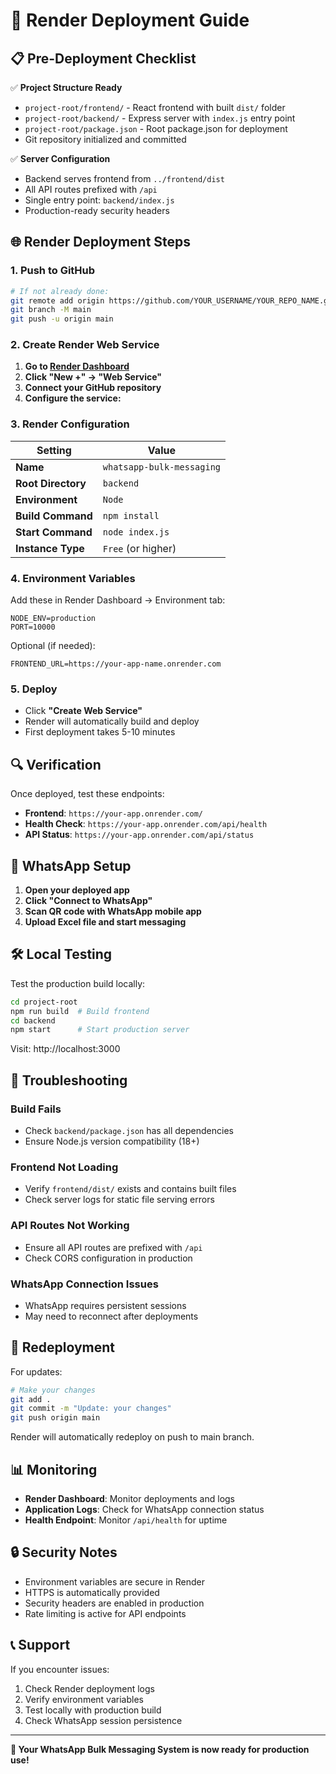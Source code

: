 # 🚀 Render Deployment Guide

## 📋 Pre-Deployment Checklist

✅ **Project Structure Ready**
- `project-root/frontend/` - React frontend with built `dist/` folder
- `project-root/backend/` - Express server with `index.js` entry point
- `project-root/package.json` - Root package.json for deployment
- Git repository initialized and committed

✅ **Server Configuration**
- Backend serves frontend from `../frontend/dist`
- All API routes prefixed with `/api`
- Single entry point: `backend/index.js`
- Production-ready security headers

## 🌐 Render Deployment Steps

### 1. Push to GitHub

```bash
# If not already done:
git remote add origin https://github.com/YOUR_USERNAME/YOUR_REPO_NAME.git
git branch -M main
git push -u origin main
```

### 2. Create Render Web Service

1. **Go to [Render Dashboard](https://dashboard.render.com/)**
2. **Click "New +" → "Web Service"**
3. **Connect your GitHub repository**
4. **Configure the service:**

### 3. Render Configuration

| Setting | Value |
|---------|-------|
| **Name** | `whatsapp-bulk-messaging` |
| **Root Directory** | `backend` |
| **Environment** | `Node` |
| **Build Command** | `npm install` |
| **Start Command** | `node index.js` |
| **Instance Type** | `Free` (or higher) |

### 4. Environment Variables

Add these in Render Dashboard → Environment tab:

```env
NODE_ENV=production
PORT=10000
```

Optional (if needed):
```env
FRONTEND_URL=https://your-app-name.onrender.com
```

### 5. Deploy

- Click **"Create Web Service"**
- Render will automatically build and deploy
- First deployment takes 5-10 minutes

## 🔍 Verification

Once deployed, test these endpoints:

- **Frontend**: `https://your-app.onrender.com/`
- **Health Check**: `https://your-app.onrender.com/api/health`
- **API Status**: `https://your-app.onrender.com/api/status`

## 📱 WhatsApp Setup

1. **Open your deployed app**
2. **Click "Connect to WhatsApp"**
3. **Scan QR code with WhatsApp mobile app**
4. **Upload Excel file and start messaging**

## 🛠️ Local Testing

Test the production build locally:

```bash
cd project-root
npm run build  # Build frontend
cd backend
npm start      # Start production server
```

Visit: http://localhost:3000

## 🐛 Troubleshooting

### Build Fails
- Check `backend/package.json` has all dependencies
- Ensure Node.js version compatibility (18+)

### Frontend Not Loading
- Verify `frontend/dist/` exists and contains built files
- Check server logs for static file serving errors

### API Routes Not Working
- Ensure all API routes are prefixed with `/api`
- Check CORS configuration in production

### WhatsApp Connection Issues
- WhatsApp requires persistent sessions
- May need to reconnect after deployments

## 🔄 Redeployment

For updates:

```bash
# Make your changes
git add .
git commit -m "Update: your changes"
git push origin main
```

Render will automatically redeploy on push to main branch.

## 📊 Monitoring

- **Render Dashboard**: Monitor deployments and logs
- **Application Logs**: Check for WhatsApp connection status
- **Health Endpoint**: Monitor `/api/health` for uptime

## 🔒 Security Notes

- Environment variables are secure in Render
- HTTPS is automatically provided
- Security headers are enabled in production
- Rate limiting is active for API endpoints

## 📞 Support

If you encounter issues:

1. Check Render deployment logs
2. Verify environment variables
3. Test locally with production build
4. Check WhatsApp session persistence

---

**🎉 Your WhatsApp Bulk Messaging System is now ready for production use!**
